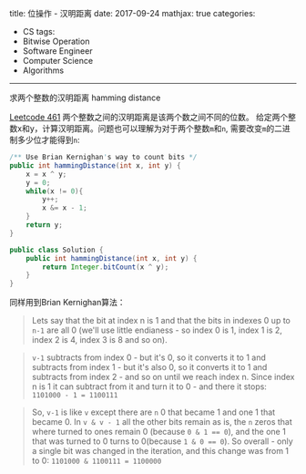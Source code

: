 title: 位操作 - 汉明距离
date: 2017-09-24
mathjax: true
categories:
- CS
tags:
- Bitwise Operation
- Software Engineer
- Computer Science
- Algorithms
---
求两个整数的汉明距离 hamming distance
<!-- more -->
[Leetcode 461](https://leetcode.com/problems/hamming-distance/description/)
两个整数之间的汉明距离是该两个数之间不同的位数。 给定两个整数x和y，计算汉明距离。问题也可以理解为对于两个整数`m`和`n`, 需要改变`m`的二进制多少位才能得到`n`:
```java
/** Use Brian Kernighan's way to count bits */
public int hammingDistance(int x, int y) {
    x = x ^ y;
    y = 0;
    while(x != 0){
        y++;
        x &= x - 1;
    }
    return y;
}
```
```java
public class Solution {
    public int hammingDistance(int x, int y) {
        return Integer.bitCount(x ^ y);
    }
}
```
同样用到Brian Kernighan算法：
> Lets say that the bit at index n is 1 and that the bits in indexes 0 up to `n-1` are all 0 (we'll use little endianess - so index 0 is 1, index 1 is 2, index 2 is 4, index 3 is 8 and so on).

> `v-1` subtracts from index 0 - but it's 0, so it converts it to 1 and subtracts from index 1 - but it's also 0, so it converts it to 1 and subtracts from index 2 - and so on until we reach index n. Since index n is 1 it can subtract from it and turn it to 0 - and there it stops: `1101000 - 1 = 1100111`

> So, `v-1` is like `v` except there are `n` 0 that became 1 and one 1 that became 0. In `v & v - 1` all the other bits remain as is, the `n` zeros that where turned to ones remain 0 (because `0 & 1 == 0`), and the one 1 that was turned to 0 turns to 0(because `1 & 0 == 0`). So overall - only a single bit was changed in the iteration, and this change was from 1 to 0: `1101000 & 1100111 = 1100000`
